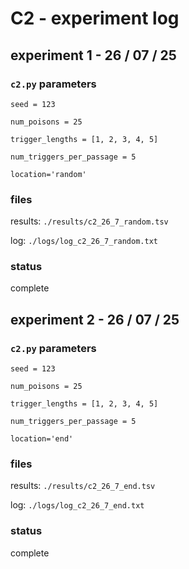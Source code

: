 # C2 - experiment log

## experiment 1 - 26 / 07 / 25

### `c2.py` parameters

`seed = 123`

`num_poisons = 25`

`trigger_lengths = [1, 2, 3, 4, 5]`

`num_triggers_per_passage = 5`

`location='random'`

### files

results: `./results/c2_26_7_random.tsv`

log: `./logs/log_c2_26_7_random.txt`

### status

complete

## experiment 2 - 26 / 07 / 25

### `c2.py` parameters

`seed = 123`

`num_poisons = 25`

`trigger_lengths = [1, 2, 3, 4, 5]`

`num_triggers_per_passage = 5`

`location='end'`

### files

results: `./results/c2_26_7_end.tsv`

log: `./logs/log_c2_26_7_end.txt`

### status

complete
